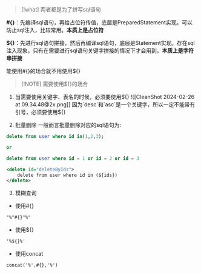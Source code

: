 
> [!what] 
> 两者都是为了拼写sql语句

**#{}**：先编译sql语句，再给占位符传值，底层是PreparedStatement实现。可以防止sql注入，比较常用。**本质上是占位符**

**${}**：先进行sql语句拼接，然后再编译sql语句，底层是Statement实现。存在sql注入现象。只有在需要进行sql语句关键字拼接的情况下才会用到。**本质上是字符串拼接**

能使用#{}的场合就不用使用${}



> [!NOTE] 需要使用${}的场合

1. 当需要使用关键字、表名的时候，必须要使用${}
![[CleanShot 2024-02-26 at 09.34.48@2x.png]]
因为`desc`和`asc`是一个关键字，所以一定不能带有引号，必须要使用${}

2. 批量删除
一般而言批量删除对应的sql语句为:
```sql
delete from user where id in(1,2,3);

or

delete from user where id = 1 or id = 2 or id = 3

```

```xml
<delete id="deleteByIds">  
	delete from user where id in (${ids})  
</delete>
```


3. 模糊查询
* 使用#{}
```xml
"%"#{}"%"
```
* 使用${}
```xml
'%${}%'
```
* 使用concat
```xml
concat('%',#{},'%')
```